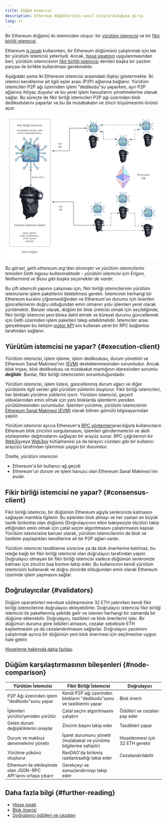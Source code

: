 ```yaml
---
title: Düğüm mimarisi
description: Ethereum düğümlerinin nasıl oluşturulduğuna giriş.
lang: tr
---
```


Bir Ethereum düğümü iki istemciden oluşur: bir [yürütüm istemcisi](/developers/docs/nodes-and-clients/#execution-clients) ve bir [fikir birliği istemcisi](/developers/docs/nodes-and-clients/#consensus-clients).

Ethereum [iş ispatı](/developers/docs/consensus-mechanisms/pow/) kullanırken, bir Ethereum düğümünü çalıştırmak için tek bir yürütüm istemcisi yeterliydi. Ancak, [hisse ispatının](/developers/docs/consensus-mechanisms/pow/) uygulanmasından beri, yürütüm istemcisinin [fikir birliği istemcisi](/developers/docs/nodes-and-clients/#consensus-clients) denilen başka bir yazılım parçası ile birlikte kullanılması gerekmekte.

Aşağıdaki şema iki Ethereum istemcisi arasındaki ilişkiyi göstermekte. İki istemci kendilerine ait ilgili eşler arası (P2P) ağlarına bağlanır. Yürütüm istemcileri P2P ağı üzerinden işlem "dedikodu"su yaparken, ayrı P2P ağlarına ihtiyaç duyulur ve bu yerel işlem havuzlarını yönetmelerine olanak sağlar. Bu süreçte de fikir birliği istemcileri P2P ağı üzerinden blok dedikodularını yaparlar ve bu da mutabakatın ve zincir büyümesinin önünü açar.

![](node-architecture-text-background.png)

_Bu görsel, geth.ethereum.org'dan alınmıştır ve yürütüm istemcilerini temsilen Geth logosu kullanmaktadır - yürütüm istemcisi için Erigon, Nethermind ve Besu gibi başka seçenekler de vardır._

Bu çift istemcili yapının çalışması için, fikir birliği istemcilerinin yürütüm istemcisine işlem paketlerini iletebilmesi gerekir. İstemcinin herhangi bir Ethereum kuralını çiğnemediğinden ve Ethereum'un durumu için önerilen güncellemenin doğru olduğundan emin olmanın yolu işlemleri yerel olarak yürütmektir. Benzer olarak, düğüm bir blok üreticisi olmak için seçildiğinde, fikir birliği istemcisi yeni bloka dahil etmek ve küresel durumu güncellemek için Geth üzerinden işlem paketleri talep edebilmelidir. İstemciler arası gerçekleşen bu iletişim [motor API](https://github.com/ethereum/execution-apis/blob/main/src/engine/common.md)'sını kullanan yerel bir RPC bağlantısı tarafından sağlanır.

## Yürütüm istemcisi ne yapar? \{#execution-client}

Yürütüm istemcisi, işlem işleme, işlem dedikodusu, durum yönetimi ve Ethereum Sanal Makinesi'nin ([EVM](/developers/docs/evm/)) desteklenmesinden sorumludur. Ancak blok inşası, blok dedikodusu ve mutabakat mantığının idaresinden sorumlu **değildir**. Bunlar, fikir birliği istemcisinin sorumluluğundadır.

Yürütüm istemcisi, işlem listesi, güncellenmiş durum ağacı ve diğer yürütümle ilgili veriler gibi yürütüm yüklerini oluşturur. Fikir birliği istemcileri, her bloktaki yürütme yüklerini içerir. Yürütüm istemcisi, geçerli olduklarından emin olmak için yeni bloklarda işlemlerin yeniden yürütülmesinden sorumludur. İşlemleri yürütme, yürütüm istemcisinin [Ethereum Sanal Makinesi (EVM)](/developers/docs/evm) olarak bilinen gömülü bilgisayarından yapılır.

Yürütüm istemcisi ayrıca Ethereum'a [RPC yöntemleri](/developers/docs/apis/json-rpc)aracılığıyla kullanıcıların Ethereum blok zincirini sorgulamasını, işlemleri göndermelerini ve akıllı sözleşmeler dağıtmalarını sağlayan bir arayüz sunar. RPC çağrılarının bir [Web3js](https://docs.web3js.org/)veya [Web3py](https://web3py.readthedocs.io/en/v5/) kütüphanesi ya da tarayıcı cüzdanı gibi bir kullanıcı arayüzü tarafından işlenmesi yaygın bir durumdur.

Özetle, yürütüm istemcisi:

- Ethereum'a bir kullanıcı ağ geçidi
- Ethereum'un durum ve işlem havuzu olan Ethereum Sanal Makinesi'nin evidir.

## Fikir birliği istemcisi ne yapar? \{#consensus-client}

Fikir birliği istemcisi, bir düğümün Ethereum ağıyla senkronize kalmasını sağlayan mantıkla ilgilenir. Bu eşlerden blok almayı ve her zaman en büyük tastik birikintisi olan düğümü (Doğrulayıcının etkin bakiyesiyle ölçülür) takip ettiğinden emin olmak için çatal seçim algoritmasını çalıştırmasını kapsar. Yürütüm istemcisine benzer olarak, yürütüm istemcilerinin de blok ve tastikler paylaştıkları kendilerine ait bir P2P ağları vardır.

Yürütüm istemcisi tasdikleme sürecine ya da blok önerilerine katılmaz, bu isteğe bağlı bir fikir birliği istemcisi olan doğrulayıcı tarafından yapılır. Doğrulayıcı olmayan bir fikir birliği istemcisi sadece düğümün senkronize kalması için zincirin baş kısmını takip eder. Bu kullanıcının kendi yürütüm istemcisini kullanarak ve doğru zincirde olduğundan emin olarak Ethereum üzerinde işlem yapmasını sağlar.

## Doğrulayıcılar \{#validators}

Düğüm operatörleri mevduat sözleşmesine 32 ETH yatırırken kendi fikir birliği istemcilerine doğrulayıcı ekleyebilirler. Doğrulayıcı istemcisi fikir birliği istemcisi ile paketlenmiş şekilde gelir ve istenen herhangi bir zamanda bir düğüme eklenebilir. Doğrulayıcı, tastikleri ve blok önerilerini işler. Bir düğümün duruma göre ödülleri almasını, cezalar sebebiyle ETH kaybetmesini ya da cezalandırılmasını sağlarlar. Doğrulayıcı yazılımını çalıştırmak ayrıca bir düğümün yeni blok önermesi için seçilmesine uygun hale getirir.

[Hisseleme hakkında daha fazlası](/staking/).

## Düğüm karşılaştırmasının bileşenleri \{#node-comparison}

| Yürütüm İstemcisi                                                | Fikir Birliği İstemcisi                                                | Doğrulayıcı                      |
| ---------------------------------------------------------------- | ---------------------------------------------------------------------- | -------------------------------- |
| P2P Ağı üzerinden işlem "dedikodu"sunu yapar                     | Kendi P2P ağı üzerinden blokların "dedikodu"sunu ve tastiklerini yapar | Blok önerir                      |
| İşlemleri yürütür/yeniden yürütür                                | Çatal seçim algoritmasını çalıştırır                                   | Ödülleri ve cezaları pay eder    |
| Gelen durum değişikliklerini onaylar                             | Zincirin başını takip eder                                             | Tasdikleri yapar                 |
| Durum ve makbuz denemelerini yönetir                             | İşaret durumunu yönetir (mutabakat ve yürütme bilgilerine sahiptir)    | Hisselenmesi için 32 ETH gerekir |
| Yürütme yükünü oluşturur                                         | RanDAO'da birikmiş rastlantısallığı takip eder                         | Cezalandırılabilir               |
| Ethereum ile etkileşimde olan JSON-RPC API'larını ortaya çıkarır | Gerekçeyi ve sonuçlandırmayı takip eder                                |                                  |

## Daha fazla bilgi \{#further-reading}

- [Hisse ispatı](/developers/docs/consensus-mechanisms/pos)
- [Blok önerisi](/developers/docs/consensus-mechanisms/pos/block-proposal)
- [Doğrulayıcı ödülleri ve cezaları](/developers/docs/consensus-mechanisms/pos/rewards-and-penalties)
